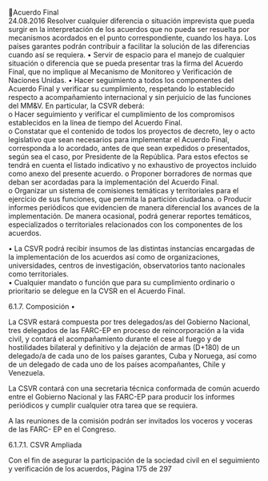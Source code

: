 Acuerdo Final  
24.08.2016 
Resolver cualquier diferencia o situación imprevista que pueda surgir en la interpretación de los 
acuerdos  que  no  pueda  ser  resuelta  por  mecanismos  acordados  en  el  punto  correspondiente, 
cuando los haya. Los países garantes podrán contribuir a facilitar la solución de las diferencias 
cuando así se requiera. 
• Servir de espacio para el manejo de cualquier situación o diferencia que se pueda presentar tras 
la firma del Acuerdo Final, que no implique al Mecanismo de Monitoreo y Verificación de Naciones 
Unidas. 
• Hacer  seguimiento  a  todos  los  componentes  del  Acuerdo  Final  y  verificar  su  cumplimiento, 
respetando  lo  establecido  respecto  a  acompañamiento  internacional  y  sin  perjuicio  de  las 
funciones del MM&V. En particular, la CSVR deberá:  
o Hacer seguimiento y verificar el cumplimiento de los compromisos establecidos en la línea 
de tiempo del Acuerdo Final.  
o Constatar que el contenido de todos los proyectos de decreto, ley o acto legislativo que 
sean necesarios para implementar el Acuerdo Final, corresponda a lo acordado, antes de 
que sean expedidos o presentados, según sea el caso, por Presidente de la República. Para 
estos  efectos  se  tendrá  en  cuenta  el  listado  indicativo  y  no  exhaustivo  de  proyectos 
incluido como anexo del presente acuerdo. 
o Proponer  borradores  de  normas  que  deban  ser  acordadas  para  la  implementación  del 
Acuerdo Final.  
o Organizar  un  sistema  de  comisiones  temáticas  y  territoriales  para  el  ejercicio  de  sus 
funciones, que permita la partición ciudadana. 
o Producir  informes  periódicos  que  evidencien  de  manera  diferencial  los  avances  de  la 
implementación. De manera ocasional, podrá generar reportes temáticos, especializados 
o territoriales relacionados con los componentes de los acuerdos.  
 
• La CSVR podrá recibir insumos de las distintas instancias encargadas de la implementación de los 
acuerdos  así  como  de  organizaciones,  universidades,  centros  de  investigación,  observatorios 
tanto nacionales como territoriales.  
• Cualquier mandato o función que para su cumplimiento ordinario o prioritario  se delegue en la 
CVSR en el Acuerdo Final. 
 
6.1.7. Composición 
•

La CSVR estará compuesta por tres delegados/as del Gobierno Nacional, tres delegados de las FARC-EP en 
proceso de reincorporación a la vida civil, y contará el acompañamiento durante el cese al fuego y de 
hostilidades bilateral y definitivo y la dejación de armas (D+180) de un delegado/a de cada uno de los 
países garantes, Cuba y Noruega, así  como de un delegado de cada uno de los países acompañantes, Chile 
y Venezuela. 
 
La CSVR contará con una secretaria técnica conformada de común acuerdo entre el Gobierno Nacional y 
las FARC-EP para producir los informes periódicos y cumplir cualquier otra tarea que se requiera. 
 
A las reuniones de la comisión podrán ser invitados los voceros y voceras de las FARC- EP en el Congreso.  
 
6.1.7.1. CSVR Ampliada 
 
Con el fin de asegurar la participación de la sociedad civil en el seguimiento y verificación de los acuerdos, 
Página 175 de 297 
 

